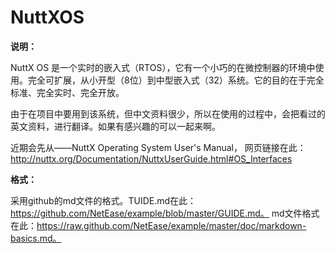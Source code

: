 ﻿NuttXOS
=======
__说明：__

NuttX OS 是一个实时的嵌入式（RTOS），它有一个小巧的在微控制器的环境中使用。完全可扩展，从小开型（8位）到中型嵌入式（32）系统。它的目的在于完全标准、完全实时、完全开放。

由于在项目中要用到该系统，但中文资料很少，所以在使用的过程中，会把看过的英文资料，进行翻译。如果有感兴趣的可以一起来啊。

近期会先从——NuttX Operating System User's Manual，
网页链接在此：http://nuttx.org/Documentation/NuttxUserGuide.html#OS_Interfaces

__格式：__

采用github的md文件的格式。TUIDE.md在此：https://github.com/NetEase/example/blob/master/GUIDE.md。
md文件格式在此：https://raw.github.com/NetEase/example/master/doc/markdown-basics.md。
